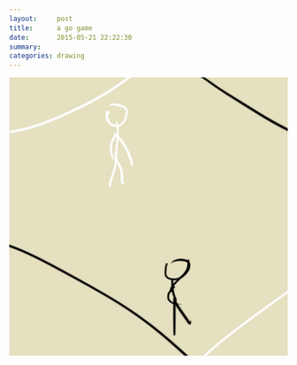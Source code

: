 ```yaml
---
layout:     post
title:      a go game
date:       2015-05-21 22:22:30
summary:    
categories: drawing
---
```

![a go game](/images/blog/a-go-game.png "... is always fun.")